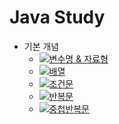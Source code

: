 # Java Study
* 기본 개념
  - [![변수명 & 자료형](http://img.shields.io/badge/-변수명%20&%20자료형-green?style=square)](https://github.com/98jiyong/JavaStudy/blob/main/_00Variable/%EC%A0%95%EB%A6%AC%EB%85%B8%ED%8A%B8)
  - [![배열](http://img.shields.io/badge/-배열-green?style=square)](https://github.com/98jiyong/JavaStudy/blob/main/_01Array/%EC%A0%95%EB%A6%AC%EB%85%B8%ED%8A%B8)
  - [![조건문](http://img.shields.io/badge/-조건문-green?style=square)](https://github.com/98jiyong/JavaStudy/blob/main/_02If/%EC%A0%95%EB%A6%AC%EB%85%B8%ED%8A%B8)
  - [![반복문](http://img.shields.io/badge/-반복문-green?style=square)](https://github.com/98jiyong/JavaStudy/blob/main/_03Loop/%EC%A0%95%EB%A6%AC%EB%85%B8%ED%8A%B8)
  - [![중첩반복문](http://img.shields.io/badge/-중첩반복문-green?style=square)](https://github.com/98jiyong/JavaStudy/blob/main/_05nestedForLoops/%EC%A0%95%EB%A6%AC%EB%85%B8%ED%8A%B8)
